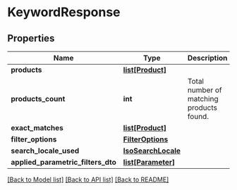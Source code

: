 # KeywordResponse

## Properties
Name | Type | Description | Notes
------------ | ------------- | ------------- | -------------
**products** | [**list[Product]**](Product.md) |  | [optional] 
**products_count** | **int** | Total number of matching products found. | [optional] 
**exact_matches** | [**list[Product]**](Product.md) |  | [optional] 
**filter_options** | [**FilterOptions**](FilterOptions.md) |  | [optional] 
**search_locale_used** | [**IsoSearchLocale**](IsoSearchLocale.md) |  | [optional] 
**applied_parametric_filters_dto** | [**list[Parameter]**](Parameter.md) |  | [optional] 

[[Back to Model list]](../README.md#documentation-for-models) [[Back to API list]](../README.md#documentation-for-api-endpoints) [[Back to README]](../README.md)


